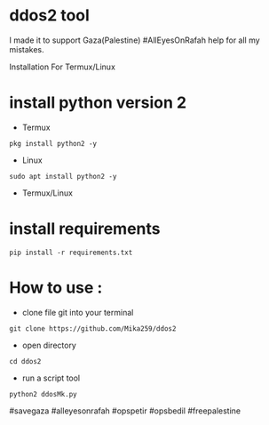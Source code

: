 # ddos2 tool
I made it to support Gaza(Palestine)
#AllEyesOnRafah
help for all my mistakes.

Installation For Termux/Linux
# install python version 2
- Termux
```console
pkg install python2 -y
```
- Linux
```console
sudo apt install python2 -y
```
- Termux/Linux
# install requirements
```console
pip install -r requirements.txt
```
# How to use :

- clone file git into your terminal
```console
git clone https://github.com/Mika259/ddos2
```

- open directory
```console
cd ddos2
```

- run a script tool
```console
python2 ddosMk.py
```
#savegaza
#alleyesonrafah
#opspetir
#opsbedil
#freepalestine
